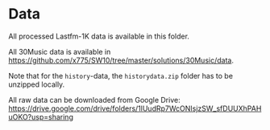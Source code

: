 # Data

All processed Lastfm-1K data is available in this folder. 

All 30Music data is available in https://github.com/x775/SW10/tree/master/solutions/30Music/data. 

Note that for the `history`-data, the `historydata.zip` folder has to be unzipped locally.

All raw data can be downloaded from Google Drive: https://drive.google.com/drive/folders/1lUudRp7WcONIsjzSW_sfDUUXhPAHuOKO?usp=sharing
